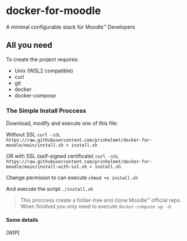# docker-for-moodle

A mínimal configurable stack for Moodle&trade; Developers

## All you need

To create the project requires:

- Unix (WSL2 compatible)
- curl
- git
- docker
- docker-compose

### The Simple Install Proccess

Download, modify and execute one of this file:

Without SSL
```curl -sSL https://raw.githubusercontent.com/prinhelmet/docker-for-moodle/main/install.sh > install.sh```

OR with SSL (self-signed certificate)
```curl -sSL https://raw.githubusercontent.com/prinhelmet/docker-for-moodle/main/install-with-ssl.sh > install.sh```

Change permision to can execute
```chmod +x install.sh```

And execute the script
```./install.sh```

>This proccess create a folder-tree and clone Moodle&trade; official repo.
>When finished you only need to execute `docker-compose up -d`

#### Some details

[WIP]
